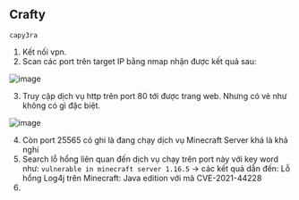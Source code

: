 ## Crafty
`capy3ra`

1. Kết nối vpn.
2. Scan các port trên target IP bằng nmap nhận được kết quả sau:

![image](https://github.com/capy3ra/HackTheBox/assets/80744099/4c888eb3-89a1-4da6-9ccc-d77a6c808de7)

3. Truy cập dịch vụ http trên port 80 tới được trang web. Nhưng có vẻ như không có gì đặc biệt.

![image](https://github.com/capy3ra/HackTheBox/assets/80744099/ebd680f3-a508-47ef-ab0a-294b81941ce7)

4. Còn port 25565 có ghi là đang chạy dịch vụ Minecraft Server khá là khả nghi
5. Search lỗ hổng liên quan đến dịch vụ chạy trên port này với key word như: `vulnerable in minecraft server 1.16.5` -> các kết quả dẫn đến: Lỗ hổng Log4j trên Minecraft: Java edition với mã CVE-2021-44228
6. 
